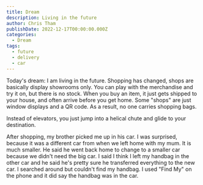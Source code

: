 ```yaml
---
title: Dream
description: Living in the future
author: Chris Tham
publishDate: 2022-12-17T00:00:00.000Z
categories:
  - Dream
tags:
  - future
  - delivery
  - car
---
```


Today's dream: I am living in the future. Shopping has changed, shops are basically display showrooms only. You can play with the merchandise and try it on, but there is no stock. When you buy an item, it just gets shipped to your house, and often arrive before you get home. Some "shops" are just window displays and a QR code. As a result, no one carries shopping bags.

Instead of elevators, you just jump into a helical chute and glide to your destination.

After shopping, my brother picked me up in his car. I was surprised, because it was a different car from when we left home with my mum. It is much smaller. He said he went back home to change to a smaller car because we didn't need the big car. I said I think I left my handbag in the other car and he said he's pretty sure he transferred everything to the new car. I searched around but couldn't find my handbag. I used "Find My" on the phone and it did say the handbag was in the car.
